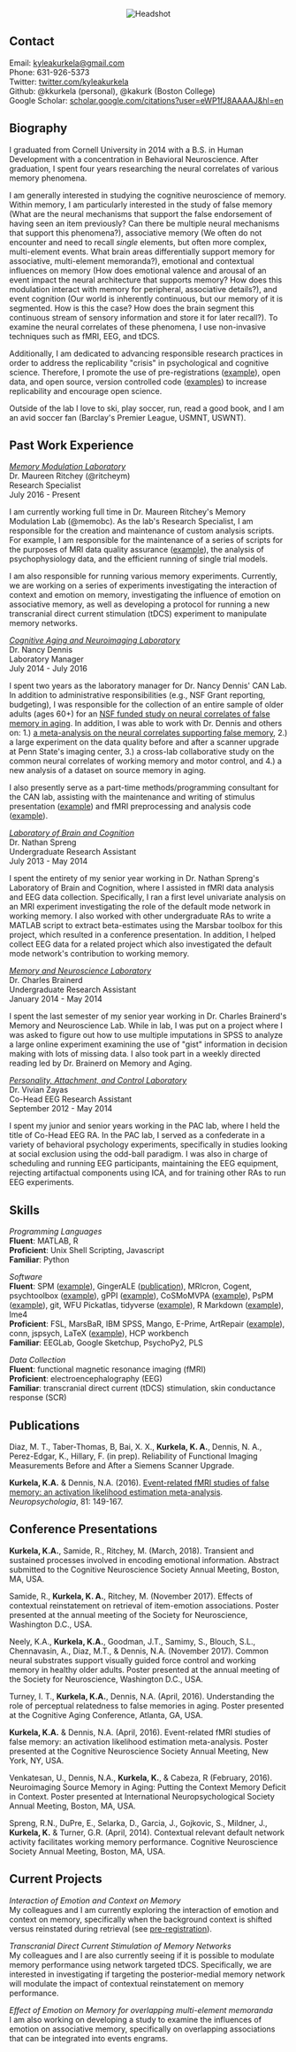 <p align="center">
  <img src="headshot.jpg" alt="Headshot"/>
</p>

## Contact

Email: [kyleakurkela@gmail.com](mailto:kyleakurkela@gmail.com)  
Phone: 631-926-5373  
Twitter: [twitter.com/kyleakurkela](https://twitter.com/kyleakurkela)  
Github: @kkurkela (personal), @kakurk (Boston College)  
Google Scholar: [scholar.google.com/citations?user=eWP1fJ8AAAAJ&hl=en](https://scholar.google.com/citations?user=eWP1fJ8AAAAJ&hl=en)  

## Biography

I graduated from Cornell University in 2014 with a B.S. in Human Development with a concentration in Behavioral Neuroscience. After graduation, I spent four years researching the neural correlates of various memory phenomena.  

I am generally interested in studying the cognitive neuroscience of memory. Within memory, I am particularly interested in the study of false memory (What are the neural mechanisms that support the false endorsement of having seen an item previously? Can there be multiple neural mechanisms that support this phenomena?), associative memory (We often do not encounter and need to recall _single_ elements, but often more complex, multi-element events. What brain areas differentially support memory for associative, multi-element memoranda?), emotional and contextual influences on memory (How does emotional valence and arousal of an event impact the neural architecture that supports memory? How does this modulation interact with memory for peripheral, associative details?), and event cognition (Our world is inherently continuous, but our memory of it is segmented. How is this the case? How does the brain segment this continuous stream of sensory information and store it for later recall?). To examine the neural correlates of these phenomena, I use non-invasive techniques such as fMRI, EEG, and tDCS.  

Additionally, I am dedicated to advancing responsible research practices in order to address the replicability "crisis" in psychological and cognitive science. Therefore, I promote the use of pre-registrations ([example](https://osf.io/jmg6b/?view_only=fe2c93deb2b74481997b18359fb7c84d)), open data, and open source, version controlled code ([examples](https://github.com/kkurkela)) to increase replicability and encourage open science.  

Outside of the lab I love to ski, play soccer, run, read a good book, and I am an avid soccer fan (Barclay's Premier League, USMNT, USWNT).  

## Past Work Experience

[_Memory Modulation Laboratory_](http://www.thememolab.org/)  
Dr. Maureen Ritchey (@ritcheym)  
Research Specialist  
July 2016 - Present  

I am currently working full time in Dr. Maureen Ritchey's Memory Modulation Lab (@memobc). As the lab's Research Specialist, I am responsible for the creation and maintenance of custom analysis scripts. For example, I am responsible for the maintenance of a series of scripts for the purposes of MRI data quality assurance ([example](https://github.com/memobc/memolab-fmri-qa)), the analysis of psychophysiology data, and the efficient running of single trial models.  

I am also responsible for running various memory experiments. Currently, we are working on a series of experiments investigating the interaction of context and emotion on memory, investigating the influence of emotion on associative memory, as well as developing a protocol for running a new transcranial direct current stimulation (tDCS) experiment to manipulate memory networks.  

[_Cognitive Aging and Neuroimaging Laboratory_](http://canlab.la.psu.edu/)  
Dr. Nancy Dennis  
Laboratory Manager  
July 2014 - July 2016  

I spent two years as the laboratory manager for Dr. Nancy Dennis' CAN Lab. In addition to administrative responsibilities (e.g., NSF Grant reporting, budgeting), I was responsible for the collection of an entire sample of older adults (ages 60+) for an [NSF funded study on neural correlates of false memory in aging](http://dx.doi.org/10.1016/j.neurobiolaging.2017.10.020). In addition, I was able to work with Dr. Dennis and others on: 1.) [a meta-analysis on the neural correlates supporting false memory](http://www.sciencedirect.com/science/article/pii/S0028393215302463), 2.) a large experiment on the data quality before and after a scanner upgrade at Penn State's imaging center, 3.) a cross-lab collaborative study on the common neural correlates of working memory and motor control, and 4.) a new analysis of a dataset on source memory in aging.  

I also presently serve as a part-time methods/programming consultant for the CAN lab, assisting with the maintenance and writing of stimulus presentation ([example](https://github.com/kkurkela/ICEE)) and fMRI preprocessing and analysis code ([example](https://github.com/kkurkela/FAME-RSA)).  

[_Laboratory of Brain and Cognition_](http://lbc.human.cornell.edu/Home.html)  
Dr. Nathan Spreng  
Undergraduate Research Assistant  
July 2013 - May 2014  

I spent the entirety of my senior year working in Dr. Nathan Spreng's Laboratory of Brain and Cognition, where I assisted in fMRI data analysis and EEG data collection. Specifically, I ran a first level univariate analysis on an MRI experiment investigating the role of the default mode network in working memory. I also worked with other undergraduate RAs to write a MATLAB script to extract beta-estimates using the Marsbar toolbox for this project, which resulted in a conference presentation. In addition, I helped collect EEG data for a related project which also investigated the default mode network's contribution to working memory.  

[_Memory and Neuroscience Laboratory_](https://www.human.cornell.edu/hd/research/labs/memorylab/home)  
Dr. Charles Brainerd  
Undergraduate Research Assistant  
January 2014 - May 2014  

I spent the last semester of my senior year working in Dr. Charles Brainerd's Memory and Neuroscience Lab. While in lab, I was put on a project where I was asked to figure out how to use multiple imputations in SPSS to analyze a large online experiment examining the use of "gist" information in decision making with lots of missing data. I also took part in a weekly directed reading led by Dr. Brainerd on Memory and Aging.  

[_Personality, Attachment, and Control Laboratory_](http://people.psych.cornell.edu/~pac_lab/)  
Dr. Vivian Zayas  
Co-Head EEG Research Assistant  
September 2012 - May 2014  

I spent my junior and senior years working in the PAC lab, where I held the title of Co-Head EEG RA. In the PAC lab, I served as a confederate in a variety of behavioral psychology experiments, specifically in studies looking at social exclusion using the odd-ball paradigm. I was also in charge of scheduling and running EEG participants, maintaining the EEG equipment, rejecting artifactual components using ICA, and for training other RAs to run EEG experiments.  

## Skills

_Programming Languages_  
**Fluent**: MATLAB, R  
**Proficient**: Unix Shell Scripting, Javascript  
**Familiar**: Python  

_Software_  
**Fluent**: SPM ([example](https://github.com/kkurkela/KyleSPMToolbox)), GingerALE ([publication](http://www.sciencedirect.com/science/article/pii/S0028393215302463)), MRIcron, Cogent, psychtoolbox ([example](https://github.com/kkurkela/ICEE)), gPPI ([example](https://github.com/kkurkela/KyleSPMToolbox/tree/master/gPPI)), CoSMoMVPA ([example](https://github.com/kkurkela/FAME-RSA)), PsPM ([example](https://github.com/memobc/memolab-psychophys-pipeline)), git, WFU Pickatlas, tidyverse ([example](https://github.com/kkurkela/CDur)), R Markdown ([example](https://github.com/kkurkela/CDur)), lme4  
**Proficient**: FSL, MarsBaR, IBM SPSS, Mango, E-Prime, ArtRepair ([example](https://github.com/memobc/memolab-fmri-qa)), conn, jspsych, LaTeX ([example](https://github.com/kkurkela/CDur)), HCP workbench  
**Familiar**: EEGLab, Google Sketchup, PsychoPy2, PLS  

_Data Collection_  
**Fluent**: functional magnetic resonance imaging (fMRI)  
**Proficient**: electroencephalography (EEG)   
**Familiar**: transcranial direct current (tDCS) stimulation, skin conductance response (SCR)  

## Publications

Diaz, M. T., Taber-Thomas, B, Bai, X. X., **Kurkela, K. A.**, Dennis, N. A., Perez-Edgar, K., Hillary, F. (in prep). Reliability of Functional Imaging Measurements Before and After a Siemens Scanner Upgrade.  

**Kurkela, K.A.** & Dennis, N.A. (2016). [Event-related fMRI studies of false memory: an activation likelihood estimation meta-analysis](http://www.sciencedirect.com/science/article/pii/S0028393215302463). _Neuropsychologia_, 81: 149-167.  

## Conference Presentations

**Kurkela, K.A.**, Samide, R., Ritchey, M. (March, 2018). Transient and sustained processes involved in encoding emotional information. Abstract submitted to the Cognitive Neuroscience Society Annual Meeting, Boston, MA, USA.  

Samide, R., **Kurkela, K. A.**, Ritchey, M. (November 2017). Effects of contextual reinstatement on retrieval of item-emotion associations. Poster presented at the annual meeting of the Society for Neuroscience, Washington D.C., USA.  

Neely, K.A., **Kurkela, K.A.**, Goodman, J.T., Samimy, S., Blouch, S.L., Chennavasin, A., Diaz, M.T., & Dennis, N.A. (November 2017). Common neural substrates support visually guided force control and working memory in healthy older adults. Poster presented at the annual meeting of the Society for Neuroscience, Washington D.C., USA.  

Turney, I. T., **Kurkela, K.A.**, Dennis, N.A. (April, 2016). Understanding the role of perceptual relatedness to false memories in aging. Poster presented at the Cognitive Aging Conference, Atlanta, GA, USA.  

**Kurkela, K.A.** & Dennis, N.A. (April, 2016). Event-related fMRI studies of false memory: an activation likelihood estimation meta-analysis. Poster presented at the Cognitive Neuroscience Society Annual Meeting, New York, NY, USA.  

Venkatesan, U., Dennis, N.A., **Kurkela, K.**, & Cabeza, R (February, 2016). Neuroimaging Source Memory in
Aging: Putting the Context Memory Deficit in Context. Poster presented at International Neuropsychological Society Annual Meeting, Boston, MA, USA.  

Spreng, R.N., DuPre, E., Selarka, D., Garcia, J., Gojkovic, S., Mildner, J., **Kurkela, K.** & Turner, G.R. (April, 2014). Contextual relevant default network activity facilitates working memory performance. Cognitive Neuroscience Society Annual Meeting, Boston, MA, USA.  

## Current Projects

_Interaction of Emotion and Context on Memory_    
My colleagues and I am currently exploring the interaction of emotion and context on memory, specifically when the background context is shifted versus reinstated during retrieval (see [pre-registration](https://osf.io/jmg6b/?view_only=fe2c93deb2b74481997b18359fb7c84d)).  

_Transcranial Direct Current Stimulation of Memory Networks_  
My colleagues and I are also currently seeing if it is possible to modulate memory performance using network targeted tDCS. Specifically, we are interested in investigating if targeting the posterior-medial memory network will modulate the impact of contextual reinstatement on memory performance.  

_Effect of Emotion on Memory for overlapping multi-element memoranda_    
I am also working on developing a study to examine the influences of emotion on associative memory, specifically on overlapping associations that can be integrated into events engrams.  

